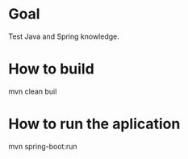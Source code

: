# Goal

Test Java and Spring knowledge. 

# How to build

mvn clean buil

# How to run the aplication

mvn spring-boot:run
